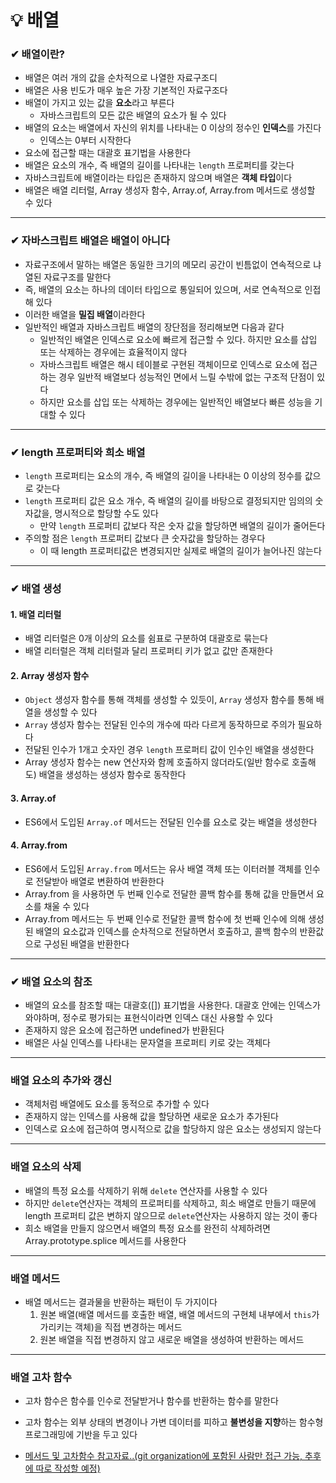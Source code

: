 # 💡 배열

### ✔ 배열이란?
- 배열은 여러 개의 값을 순차적으로 나열한 자료구조디
- 배열은 사용 빈도가 매우 높은 가장 기본적인 자료구조다
- 배열이 가지고 있는 값을 **요소**라고 부른다
  - 자바스크립트의 모든 값은 배열의 요소가 될 수 있다
- 배열의 요소는 배열에서 자신의 위치를 나타내는 0 이상의 정수인 **인덱스**를 가진다
  - 인덱스는 0부터 시작한다
- 요소에 접근할 때는 대괄호 표기법을 사용한다
- 배열은 요소의 개수, 즉 배열의 길이를 나타내는 `length` 프로퍼티를 갖는다
- 자바스크립트에 배열이라는 타입은 존재하지 않으며 배열은 **객체 타입**이다
- 배열은 배열 리터럴, Array 생성자 함수, Array.of, Array.from 메서드로 생성할 수 있다
---

### ✔ 자바스크립트 배열은 배열이 아니다
- 자료구조에서 말하는 배열은 동일한 크기의 메모리 공간이 빈틈없이 연속적으로 냐열된 자료구조를 말한다
- 즉, 배열의 요소는 하나의 데이터 타입으로 통일되어 있으며, 서로 연속적으로 인접해 있다
- 이러한 배열을 **밀집 배열**이라한다
- 일반적인 배열과 자바스크립트 배열의 장단점을 정리해보면 다음과 같다
  - 일반적인 배열은 인덱스로 요소에 빠르게 접근할 수 있다. 하지만 요소를 삽입 또는 삭제하는 경우에는 효율적이지 않다
  - 자바스크립트 배열은 해시 테이블로 구현된 객체이므로 인덱스로 요소에 접근하는 경우 일반적 배열보다 성능적인 면에서 느릴 수밖에 없는 구조적 단점이 있다
  - 하지만 요소를 삽입 또는 삭제하는 경우에는 일반적인 배열보다 빠른 성능을 기대할 수 있다
---

### ✔ length 프로퍼티와 희소 배열
- `length` 프로퍼티는 요소의 개수, 즉 배열의 길이을 나타내는 0 이상의 정수를 값으로 갖는다
- `length` 프로퍼티 값은 요소 개수, 즉 배열의 길이를 바탕으로 결정되지만 임의의 숫자값을, 명시적으로 할당할 수도 있다
  - 만약 `length` 프로퍼티 값보다 작은 숫자 값을 할당하면 배열의 길이가 줄어든다
- 주의할 점은 `length` 프로퍼티 값보다 큰 숫자값을 할당하는 경우다
  - 이 때 length 프로퍼티값은 변경되지만 실제로 배열의 길이가 늘어나진 않는다
---

### ✔ 배열 생성

#### 1. 배열 리터럴
- 배열 리터럴은 0개 이상의 요소를 쉼표로 구분하여 대괄호로 묶는다
- 배열 리터럴은 객체 리터럴과 달리 프로퍼티 키가 없고 값만 존재한다

#### 2. Array 생성자 함수
- `Object` 생성자 함수를 통해 객체를 생성할 수 있듯이, `Array` 생성자 함수를 통해 배열을 생성할 수 있다
- `Array` 생성자 함수는 전달된 인수의 개수에 따라 다르게 동작하므로 주의가 필요하다
- 전달된 인수가 1개고 숫자인 경우 `length` 프로퍼티 값이 인수인 배열을 생성한다
- Array 생성자 함수는 new 연산자와 함께 호출하지 않더라도(일반 함수로 호출해도) 배열을 생성하는 생성자 함수로 동작한다

#### 3. Array.of
- ES6에서 도입된 `Array.of` 메서드는 전달된 인수를 요소로 갖는 배열을 생성한다

#### 4. Array.from
- ES6에서 도입된 `Array.from` 메서드는 유사 배열 객체 또는 이터러블 객체를 인수로 전달받아 배열로 변환하여 반환한다
- Array.from 을 사용하면 두 번째 인수로 전달한 콜백 함수를 통해 값을 만들면서 요소를 채울 수 있다
- Array.from 메서드는 두 번째 인수로 전달한 콜백 함수에 첫 번째 인수에 의해 생성된 배열의 요소값과 인덱스를 순차적으로 전달하면서 호출하고, 콜백 함수의 반환값으로 구성된 배열을 반환한다
---

### ✔ 배열 요소의 참조
- 배열의 요소를 참조할 때는 대괄호([]) 표기법을 사용한다. 대괄호 안에는 인덱스가 와야하며, 정수로 평가되는 표현식이라면 인덱스 대신 사용할 수 있다
- 존재하지 않은 요소에 접근하면 undefined가 반환된다
- 배열은 사실 인덱스를 나타내는 문자열을 프로퍼티 키로 갖는 객체다
---

### 배열 요소의 추가와 갱신
- 객체처럼 배열에도 요소를 동적으로 추가할 수 있다
- 존재하지 않는 인덱스를 사용해 값을 할당하면 새로운 요소가 추가된다
- 인덱스로 요소에 접근하여 명시적으로 값을 할당하지 않은 요소는 생성되지 않는다
---

### 배열 요소의 삭제
- 배열의 특정 요소를 삭제하기 위해 `delete` 연산자를 사용할 수 있다
- 하지만 `delete`연산자는 객체의 프로퍼티를 삭제하고, 희소 배열로 만들기 때문에 length 프로퍼티 값은 변하지 않으므로 `delete`연산자는 사용하지 않는 것이 좋다
- 희소 배열을 만들지 않으면서 배열의 특정 요소를 완전히 삭제하려면 Array.prototype.splice 메서드를 사용한다
---

### 배열 메서드
- 배열 메서드는 결과물을 반환하는 패턴이 두 가지이다
  1.  원본 배열(배열 메서드를 호출한 배열, 배열 메서드의 구현체 내부에서 `this`가 가리키는 객체)을 직접 변경하는 메서드
  2. 원본 배열을 직접 변경하지 않고 새로운 배열을 생성하여 반환하는 메서드
---

### 배열 고차 함수
- 고차 함수은 함수를 인수로 전달받거나 함수를 반환하는 함수를 말한다
- 고차 함수는 외부 상태의 변경이나 가변 데이터를 피하고 **불변성을 지향**하는 함수형 프로그래밍에 기반을 두고 있다

- [메서드 및 고차함수 참고자료..(git organization에 포함된 사람만 접근 가능, 추후에 따로 작성할 예정)](https://github.com/KDT1-FE/KDT4-Theory-JS/blob/main/builtins.md)